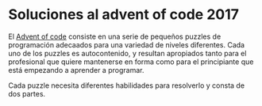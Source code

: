 # Soluciones al advent of code 2017

El [Advent of code](https://adventofcode.com/) consiste en una serie de 
pequeños puzzles de programación adecaados para una variedad de niveles
diferentes. Cada uno de los puzzles es autocontenido, y resultan apropiados
tanto para el profesional que quiere mantenerse en forma como para el
principiante que está empezando a aprender a programar. 

Cada puzzle necesita diferentes habilidades para resolverlo y consta de dos
partes.

